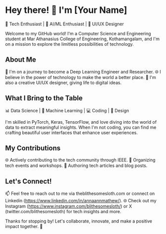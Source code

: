 # Hey there! 👋 I'm [Your Name]

🌟 Tech Enthusiast | 🤖 AI/ML Enthusiast | 🎨 UI/UX Designer

Welcome to my GitHub world! I'm a Computer Science and Engineering student at Mar Athanasius College of Engineering, Kothamangalam, and I'm on a mission to explore the limitless possibilities of technology. 

## About Me

🚀 I'm on a journey to become a Deep Learning Engineer and Researcher.
🌐 I believe in the power of technology to make the world a better place.
🎨 I'm also a creative UI/UX designer, giving life to digital ideas.

## What I Bring to the Table

📊 Data Science | 🧠 Machine Learning | 💻 Coding | 🎨 Design

I'm skilled in PyTorch, Keras, TensorFlow, and love diving into the world of data to extract meaningful insights. When I'm not coding, you can find me crafting beautiful user interfaces that enhance user experiences.

## My Contributions

🌐 Actively contributing to the tech community through IEEE.
🔧 Organizing tech events and workshops.
📝 Authoring tech articles and blog posts.

## Let's Connect!

📫 Feel free to reach out to me via theblithesomesloth.com or connect on Linkedin (https://www.linkedin.com/in/annaannmathew/).
🌐 Check out my Instagram (https://www.instagram.com/blithesomesloth/) or X (twitter.com/blithesomesloth) for tech insights and more.

Thanks for stopping by! Let's collaborate, innovate, and make a positive impact together. 🚀
